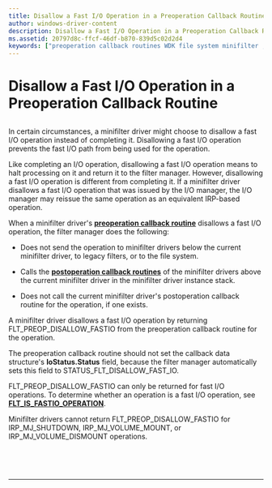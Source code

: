 ```yaml
---
title: Disallow a Fast I/O Operation in a Preoperation Callback Routine
author: windows-driver-content
description: Disallow a Fast I/O Operation in a Preoperation Callback Routine
ms.assetid: 20797d8c-ffcf-46df-b870-839d5c02d2d4
keywords: ["preoperation callback routines WDK file system minifilter , disallowing fast I/O", "disallow fast I/O operations WDK file system minifilter", "fast I/O disallowed WDK file system"]
---
```


# Disallow a Fast I/O Operation in a Preoperation Callback Routine


## <span id="ddk_disallowing_a_fast_io_operation_in_a_preoperation_callback_routine"></span><span id="DDK_DISALLOWING_A_FAST_IO_OPERATION_IN_A_PREOPERATION_CALLBACK_ROUTINE"></span>


In certain circumstances, a minifilter driver might choose to disallow a fast I/O operation instead of completing it. Disallowing a fast I/O operation prevents the fast I/O path from being used for the operation.

Like completing an I/O operation, disallowing a fast I/O operation means to halt processing on it and return it to the filter manager. However, disallowing a fast I/O operation is different from completing it. If a minifilter driver disallows a fast I/O operation that was issued by the I/O manager, the I/O manager may reissue the same operation as an equivalent IRP-based operation.

When a minifilter driver's [**preoperation callback routine**](https://msdn.microsoft.com/library/windows/hardware/ff551109) disallows a fast I/O operation, the filter manager does the following:

-   Does not send the operation to minifilter drivers below the current minifilter driver, to legacy filters, or to the file system.

-   Calls the [**postoperation callback routines**](https://msdn.microsoft.com/library/windows/hardware/ff551107) of the minifilter drivers above the current minifilter driver in the minifilter driver instance stack.

-   Does not call the current minifilter driver's postoperation callback routine for the operation, if one exists.

A minifilter driver disallows a fast I/O operation by returning FLT\_PREOP\_DISALLOW\_FASTIO from the preoperation callback routine for the operation.

The preoperation callback routine should not set the callback data structure's **IoStatus.Status** field, because the filter manager automatically sets this field to STATUS\_FLT\_DISALLOW\_FAST\_IO.

FLT\_PREOP\_DISALLOW\_FASTIO can only be returned for fast I/O operations. To determine whether an operation is a fast I/O operation, see [**FLT\_IS\_FASTIO\_OPERATION**](https://msdn.microsoft.com/library/windows/hardware/ff544645).

Minifilter drivers cannot return FLT\_PREOP\_DISALLOW\_FASTIO for IRP\_MJ\_SHUTDOWN, IRP\_MJ\_VOLUME\_MOUNT, or IRP\_MJ\_VOLUME\_DISMOUNT operations.

 

 


--------------------


